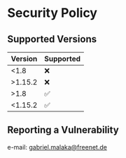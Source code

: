 # Security Policy

## Supported Versions

| Version | Supported          |
| ------- | ------------------ |
| <1.8    | :x:                |
| >1.15.2 | :x:                |
| >1.8    | :white_check_mark: |
| <1.15.2 | :white_check_mark: |

## Reporting a Vulnerability

e-mail: gabriel.malaka@freenet.de
